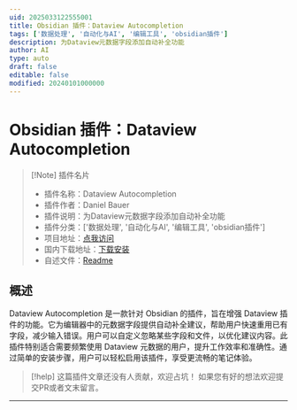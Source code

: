 ```yaml
---
uid: 2025033122555001
title: Obsidian 插件：Dataview Autocompletion
tags: ['数据处理', '自动化与AI', '编辑工具', 'obsidian插件']
description: 为Dataview元数据字段添加自动补全功能
author: AI
type: auto
draft: false
editable: false
modified: 20240101000000
---
```


# Obsidian 插件：Dataview Autocompletion

> [!Note] 插件名片
> - 插件名称：Dataview Autocompletion
> - 插件作者：Daniel Bauer
> - 插件说明：为Dataview元数据字段添加自动补全功能
> - 插件分类：['数据处理', '自动化与AI', '编辑工具', 'obsidian插件']
> - 项目地址：[点我访问](https://github.com/dnlbauer/obsidian-dataview-autocompletion)
> - 国内下载地址：[下载安装](https://pkmer.cn/products/plugin/pluginMarket/?dataview-autocompletion)
> - 自述文件：[Readme](https://ghproxy.net/https://raw.githubusercontent.com/dnlbauer/obsidian-dataview-autocompletion/master/README.md)



## 概述

Dataview Autocompletion 是一款针对 Obsidian 的插件，旨在增强 Dataview 插件的功能。它为编辑器中的元数据字段提供自动补全建议，帮助用户快速重用已有字段，减少输入错误。用户可以自定义忽略某些字段和文件，以优化建议内容。此插件特别适合需要频繁使用 Dataview 元数据的用户，提升工作效率和准确性。通过简单的安装步骤，用户可以轻松启用该插件，享受更流畅的笔记体验。


> [!help] 
> 这篇插件文章还没有人贡献，欢迎占坑！
> 如果您有好的想法欢迎提交PR或者文末留言。
> 

---



